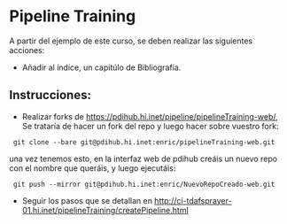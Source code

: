 Pipeline Training
=================

A partir del ejemplo de este curso, se deben realizar las siguientes acciones:

  * Añadir al índice, un capitúlo de Bibliografía.
 
Instrucciones:
--------------

* Realizar forks de https://pdihub.hi.inet/pipeline/pipelineTraining-web/,
  Se trataría de hacer un fork del repo y luego hacer sobre vuestro fork:

```
 git clone --bare git@pdihub.hi.inet:enric/pipelineTraining-web.git
````

 una vez tenemos esto, en la interfaz web de pdihub creáis un nuevo repo con el nombre que queráis, y luego ejecutáis:

```
 git push --mirror git@pdihub.hi.inet:enric/NuevoRepoCreado-web.git
```
                  
                  
* Seguir los pasos que se detallan en http://ci-tdafsprayer-01.hi.inet/pipelineTraining/createPipeline.html                

                   
